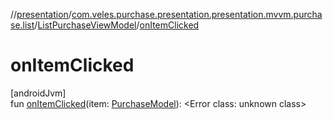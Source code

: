 //[presentation](../../../index.md)/[com.veles.purchase.presentation.presentation.mvvm.purchase.list](../index.md)/[ListPurchaseViewModel](index.md)/[onItemClicked](on-item-clicked.md)

# onItemClicked

[androidJvm]\
fun [onItemClicked](on-item-clicked.md)(item: [PurchaseModel](../../../../domain/domain/com.veles.purchase.domain.model.purchase/-purchase-model/index.md)): <!---  GfmCommand {"@class":"org.jetbrains.dokka.gfm.ResolveLinkGfmCommand","dri":{"packageName":"","classNames":"<Error class: unknown class>","callable":null,"target":{"@class":"org.jetbrains.dokka.links.PointingToDeclaration"},"extra":null}} --->&lt;Error class: unknown class&gt;<!--- --->
